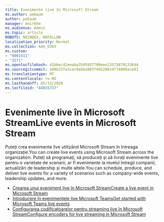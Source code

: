 ```yaml
---
title: Evenimente live în Microsoft Stream
ms.author: pebaum
author: pebaum
manager: mnirkhe
ms.audience: Admin
ms.topic: article
ROBOTS: NOINDEX, NOFOLLOW
localization_priority: Normal
ms.collection: Adm_O365
ms.custom:
- "9001511"
- "3571"
ms.openlocfilehash: 41bbec42eeaba3545937700eee23573879133644
ms.sourcegitcommit: a98b25fa3cac9ebba983f4932881d774880aca93
ms.translationtype: MT
ms.contentlocale: ro-RO
ms.lasthandoff: 05/13/2020
ms.locfileid: "44015737"
---
```

# <a name="live-events-in-microsoft-stream"></a><span data-ttu-id="ac393-102">Evenimente live în Microsoft Stream</span><span class="sxs-lookup"><span data-stu-id="ac393-102">Live events in Microsoft Stream</span></span>

<span data-ttu-id="ac393-103">Puteți crea evenimente live utilizând Microsoft Stream în întreaga organizație.</span><span class="sxs-lookup"><span data-stu-id="ac393-103">You can create live events using Microsoft Stream across the organization.</span></span> <span data-ttu-id="ac393-104">Puteți să programați, să produceți și să livrați evenimente live pentru o varietate de scenarii, ar fi evenimente la nivelul întregii companii, actualizări de leadership și multe altele.</span><span class="sxs-lookup"><span data-stu-id="ac393-104">You can schedule, produce, and deliver live events for a variety of scenarios such as company-wide events, leadership updates, and more.</span></span>

- [<span data-ttu-id="ac393-105">Crearea unui eveniment live în Microsoft Stream</span><span class="sxs-lookup"><span data-stu-id="ac393-105">Create a live event in Microsoft Stream</span></span>](https://docs.microsoft.com/stream/live-create-event)
- [<span data-ttu-id="ac393-106">Introducere în evenimentele live Microsoft Teams</span><span class="sxs-lookup"><span data-stu-id="ac393-106">Get started with Microsoft Teams live events</span></span>](https://support.office.com/article/get-started-with-microsoft-teams-live-events-d077fec2-a058-483e-9ab5-1494afda578a)
- [<span data-ttu-id="ac393-107">Configurarea codificatoarelor pentru streaming live în Microsoft Stream</span><span class="sxs-lookup"><span data-stu-id="ac393-107">Configure encoders for live streaming in Microsoft Stream</span></span>](https://docs.microsoft.com/stream/live-encoder-setup)
